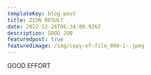 ```yaml
---
templateKey: blog-post
title: ZION RESULT
date: 2022-12-26T06:34:00.926Z
description: GOOD JOB
featuredpost: true
featuredimage: /img/copy-of-file_000-1-.jpeg
---
```


G﻿OOD EFFORT
